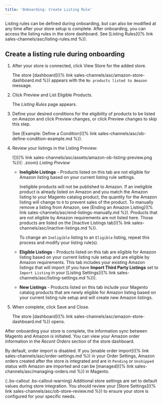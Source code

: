 ```yaml
---
title: 'Onboarding: Create Listing Rule'
---
```


Listing rules can be defined during onboarding, but can also be modified at any time after your store setup is complete. After onboarding, you can access the listing rules in the store dashboard. See [Listing Rules]({% link sales-channels/asc/listing-rules.md %}).

## Create a listing rule during onboarding

1. After your store is connected, click <span class="btn">View Store</span> for the added store.

    The store [dashboard]({% link sales-channels/asc/amazon-store-dashboard.md %}) appears with the `No products listed to Amazon` message.

1. Click <span class="btn">Preview and List Eligible Products</span>.

    The _Listing Rules_ page appears.

1. Define your desired conditions for the eligibility of products to be listed on Amazon and click <span class="btn">Preview changes</span>, or click <span class="btn">Preview changes</span> to skip this step.

    See [Example: Define a Condition]({% link sales-channels/asc/ob-define-condition-example.md %}).

1. Review your listings in the Listing Preview:

    ![]({% link sales-channels/asc/assets/amazon-ob-listing-preview.png %}){: .zoom}
    _Listing Preview_

    - **Ineligible Listings** - Products listed on this tab are not eligible for Amazon listing based on your current listing rule settings.

         Ineligible products will not be published to Amazon. If an ineligible product is already listed on Amazon and you match the Amazon listing to your Magento catalog product, the quantity for the Amazon listing will change to `0` to prevent sales of the product. To manually remove a listing from Amazon, see [Ending an Amazon Listing]({% link sales-channels/asc/end-listings-manually.md %}). Products that are not eligible by Amazon requirements are not listed here. Those products are listed on the [Inactive Listings tab]({% link sales-channels/asc/inactive-listings.md %}).

         To change an `Ineligible` listing to an `Eligible` listing, repeat this process and modify your listing rule(s).

    - **Eligible Listings** - Products listed on this tab are eligible for Amazon listing based on your current listing rule setup and are eligible by Amazon requirements. This tab includes your existing Amazon listings that will import (if you have **Import Third Party Listings** set to `Import Listing` in your [Listing Settings]({% link sales-channels/asc/listing-settings.md %})).

    - **New Listings** - Products listed on this tab include your Magento catalog products that are newly eligible for Amazon listing based on your current listing rule setup and will create new Amazon listings.

1. When complete, click <span class="btn">Save and Close</span>.

   The store [dashboard]({% link sales-channels/asc/amazon-store-dashboard.md %}) opens.

After onboarding your store is complete, the information sync between Magento and Amazon is initiated. You can view your Amazon order information in the _Recent Orders_ section of the store dashboard.

By default, order import is disabled. If you [enable order import]({% link sales-channels/asc/order-settings.md %}) in your Order Settings, Amazon orders created after the store is integrated and are in `Pending` or `Unshipped` status with Amazon are imported and can be [managed]({% link sales-channels/asc/managing-orders.md %}) in Magento.

{:.bs-callout .bs-callout-warning}
Additional store settings are set to default values during store integration. You should review your [Store Settings]({% link sales-channels/asc/ob-store-review.md %}) to ensure your store is configured for your specific needs.
